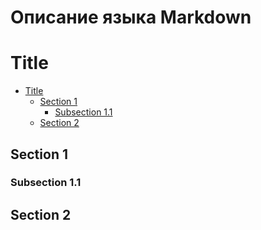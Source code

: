 # Описание языка Markdown

# Title

- [Title](#title)
  - [Section 1](#section-1)
    - [Subsection 1.1](#subsection-11)
  - [Section 2](#section-2)

## Section 1

### Subsection 1.1

## Section 2